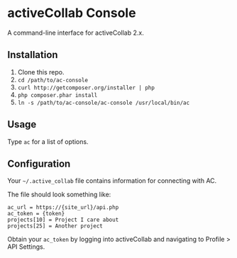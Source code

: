activeCollab Console 
================

A command-line interface for activeCollab 2.x.

## Installation

1. Clone this repo.
2. `cd /path/to/ac-console`
3. `curl http://getcomposer.org/installer | php`
4. `php composer.phar install`
5. `ln -s /path/to/ac-console/ac-console /usr/local/bin/ac`

## Usage

Type `ac` for a list of options.

## Configuration

Your `~/.active_collab` file contains information for connecting with AC.

The file should look something like:

    ac_url = https://{site_url}/api.php
    ac_token = {token}
    projects[10] = Project I care about
    projects[25] = Another project

Obtain your `ac_token` by logging into activeCollab and navigating to Profile > API Settings.
